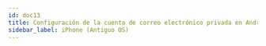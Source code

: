 ```yaml
---
id: doc13
title: Configuración de la cuenta de correo electrónico privada en Android 8.x.x
sidebar_label: iPhone (Antiguo OS)
---
```

